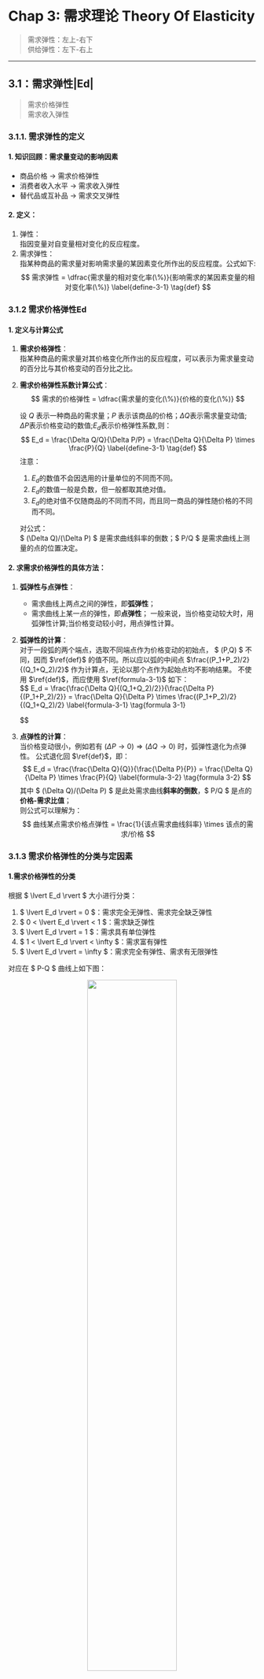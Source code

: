 # Chap 3: 需求理论 Theory Of Elasticity
> 需求弹性：左上-右下  
> 供给弹性：左下-右上  


---



## 3.1：需求弹性|Ed|
> 需求价格弹性  
> 需求收入弹性

### 3.1.1. 需求弹性的定义

#### 1. 知识回顾：需求量变动的影响因素
- 商品价格 → 需求价格弹性
- 消费者收入水平 → 需求收入弹性  
- 替代品或互补品 → 需求交叉弹性 
#### 2. 定义：
1. 弹性：  
    指因变量对自变量相对变化的反应程度。
2. 需求弹性：  
    指某种商品的需求量对影响需求量的某因素变化所作出的反应程度。公式如下:
    $$
        需求弹性 = \dfrac{需求量的相对变化率(\%)}{影响需求的某因素变量的相对变化率(\%)} 
        \label{define-3-1} \tag{def}
    $$


### 3.1.2 需求价格弹性Ed

#### 1. 定义与计算公式
1. **需求价格弹性**：  
    指某种商品的需求量对其价格变化所作出的反应程度，可以表示为需求量变动的百分比与其价格变动的百分比之比。

2. **需求价格弹性系数计算公式**：  
    $$ 
        需求的价格弹性 = \dfrac{需求量的变化(\%)}{价格的变化(\%)}
    $$

    设 $Q$ 表示一种商品的需求量；$P$ 表示该商品的价格；$\Delta Q$表示需求量变动值; $\Delta P$表示价格变动的数值;$E_d$表示价格弹性系数,则：
    $$
        E_d = \frac{\Delta Q/Q}{\Delta P/P} 
        = \frac{\Delta Q}{\Delta P} \times \frac{P}{Q}
        \label{define-3-1} \tag{def}
    $$
    注意：
    1. $E_d$的数值不会因选用的计量单位的不同而不同。
    2. $E_d$的数值一般是负数，但一般都取其绝对值。
    3. $E_d$的绝对值不仅随商品的不同而不同，而且同一商品的弹性随价格的不同而不同。

    对公式：  
    $ (\Delta Q)/(\Delta P) $ 是需求曲线斜率的倒数；$ P/Q $ 是需求曲线上测量的点的位置决定。

#### 2. 求需求价格弹性的具体方法：

1. **弧弹性与点弹性**：  
    - 需求曲线上两点之间的弹性，即**弧弹性**；
    - 需求曲线上某一点的弹性，即**点弹性**；
一般来说，当价格变动较大时，用弧弹性计算;当价格变动较小时，用点弹性计算。

2. **弧弹性的计算**：  
    对于一段弧的两个端点，选取不同端点作为价格变动的初始点， $ (P,Q) $ 不同，因而 $\ref{def}$ 的值不同。所以应以弧的中间点 $\frac{(P_1+P_2)/2}{(Q_1+Q_2)/2}$ 作为计算点，无论以那个点作为起始点均不影响结果。
    不使用 $\ref{def}$，而应使用 $\ref{formula-3-1}$ 如下：  
    $$
    E_d = \frac{\frac{\Delta Q}{(Q_1+Q_2)/2}}{\frac{\Delta P}{(P_1+P_2)/2}}
    = \frac{\Delta Q}{\Delta P} \times \frac{(P_1+P_2)/2}{(Q_1+Q_2)/2} 
    \label{formula-3-1} \tag{formula 3-1}
    
    $$

3. **点弹性的计算**：  
    当价格变动很小，例如若有 $(\Delta P \to 0)\Rightarrow(\Delta Q \to 0)$ 时，弧弹性退化为点弹性。
    公式退化回 $\ref{def}$，即：
    $$
    E_d = \frac{\frac{\Delta Q}{Q}}{\frac{\Delta P}{P}}
    = \frac{\Delta Q}{\Delta P} \times \frac{P}{Q} 
    \label{formula-3-2} \tag{formula 3-2}
    $$
    其中 $ (\Delta Q)/(\Delta P) $ 是此处需求曲线**斜率的倒数**，$ P/Q $ 是点的**价格-需求比值**；  
    则公式可以理解为：
    $$
        曲线某点需求价格点弹性 = \frac{1}{该点需求曲线斜率} \times 该点的需求/价格
    $$


### 3.1.3 需求价格弹性的分类与定因素
#### 1.需求价格弹性的分类
根据 $ \lvert E_d \rvert $ 大小进行分类：
1. $ \lvert E_d \rvert = 0 $：需求完全无弹性、需求完全缺乏弹性
2. $ 0 < \lvert E_d \rvert < 1 $：需求缺乏弹性
3. $ \lvert E_d \rvert = 1 $：需求具有单位弹性
4. $ 1 < \lvert E_d \rvert < \infty $：需求富有弹性
5. $ \lvert E_d \rvert = \infty $：需求完全有弹性、需求有无限弹性

对应在 $ P-Q $ 曲线上如下图：
<div  align="center">    
    <img src="/ProjectDocs/MicroEconomic/image/chap3/3-1-1.png" width = 60%>
</div>

> [!attention]
> 不同需求曲线弹性大小不同，是指**同一价格水平**上的需求弹性不同。


#### 2. 决定需求价格弹性的因素

1. **商品的耐用程度**：`反向`  
    越是耐用的弹性越小。  
2. **商品对消费者生活的重要程度**：`反向`  
    越重要的商品越缺乏弹性，即 $ \lvert E_d \rvert $ 越小。  
3. **商品消费支出占总支出的比重**：`正向`   
    占比越高，弹性越大。 
4. **商品的可替代程度**：`正向`  
    越容易被替代的越富有弹性，即 $ \lvert E_d \rvert $ 越高。  
5. **时间的长度**：`正向`  
    时间越长，弹性越大；时间越短，弹性越短。  
    **原因**：时间越长消费观念等变化越大。  


### 3.1.4 需求价格弹性与斜率、收益关系  

#### 1. 需求价格弹性与斜率关系 
- 对应于同一点，**弹性** $ \lvert E_d \rvert $ 与 **斜率** $ \lvert\Delta Q / \Delta P \rvert $ 的大小成**反比**。
- 斜率 $ \lvert \Delta Q / \Delta P \rvert $ 相等，弹性 $ \lvert E_d \rvert $ 的大小取决于点的位置，即 $ (P,Q)$ 。
- **直线型需求曲线**上的点从**左上**方向**右下方**移动，弹性越来越**小**。

前两点依据点弹性计算公式易得，而第三点可由下图说明：

<div  align="center">    
    <img src="/ProjectDocs/MicroEconomic/image/chap3/3-1-2.png" width = 40%>
</div>  

对上图的 $ P-Q $ 曲线有
$$ 
    E_d = \frac{1}{k} \times \frac{P}{Q} = \frac{MC}{AM} *\frac{OM}{ON} 
        = \frac{OM}{AM} =\frac{CB}{CA} 
$$ 

有中点 $ C: \lvert E_d \rvert = 1 $，斜率 $ \frac{1}{k} $ 不变：  
往**左上**移动时： $ (P\uparrow/Q\downarrow) \uparrow $ ，则有线段 $ AC: \lvert E_d \rvert > 1 $，即需求的价格弹性**下降**；  
往**右下**移动时： $ (P\downarrow/Q\uparrow) \downarrow $ ，则有线段 $ BC: \lvert E_d \rvert < 1 $，即需求的价格弹性**上升**。  



#### 2. 需求价格弹性与收益关系 

1. **需求函数与收益**：
    需求函数 $ Q = f(P) $  
    总收益 $ TR = P \times Q $  
    对下例：  

    - 由 $P_1$ 降低到 $P_2$ 引起的总收益 $TR$ 的变化：
        $$
        \begin{aligned}
            \Delta TR &= (P_2 \times Q_2) - (P_1 \times Q_1) \\
                    &= (P_2 \times Q_1) + (Q_2-Q_1)P_2-(P_1-P_2)Q \\
                &= (P_2 \times Q_1) + (\Delta Q \times P_2) - (\Delta P \times Q_1)
        \end{aligned}
        $$
        总收益 $TR$ 增加率大于减小率：$(\Delta Q \times P_2) > (\Delta P \times Q_1)$  
        <div  align="center">    
            <img src="/ProjectDocs/MicroEconomic/image/chap3/3-1-3.png" width = 40%>
        </div>  
        对应有： $ \Delta TR = S_{\textcircled{1}} + S_{\textcircled{2}}  - S_{\textcircled{3}}  > 0 $ ，即总收益增加。
    - $P_3$ 降低到 $P_4$ 引起的总收益 $TR$ 的变化：
        - $ Q $ 的上升率小于 $ P $ 的Q的下降率：$\Delta Q / Q_3 < \Delta P / P_4 $；  
        - 导致总收益 $TR$ 的增加率小于减小率：$\Delta Q \times P_4 < \Delta P \times Q_3$  
        <div  align="center">    
            <img src="/ProjectDocs/MicroEconomic/image/chap3/3-1-4.png" width = 40%>
        </div>  
        对应有： $ \Delta TR = S_{\textcircled{1}}  - S_{\textcircled{2}} < 0 $ ，即总收益减少。
2. 规律总结
    1. 需求**富有**弹性，则价格与销售总收益成反方向变动，应用 **「薄利多销」**
        - 价格下降总收益增加
        - 价格上涨总收益减少
    2. 需求**缺乏**弹性，则价格与销售总收益成正方向变动，应用 **「提价促销」**
        - 价格下降总收益下降
        - 价格上涨总收益也增加


### 3.1.5 需求收入弹性EY
1. **需求收入弹性**：  
    指在商品价格不变的条件下，消费者收人水平Y的变化所引起的对某种商品需求量Q的变化。
2. **需求的收入弹性系数公式**：
    $$
        E_Y=\frac{\Delta Q / Q}{\Delta Y / Y} = \frac{\Delta Q}{\Delta Y} \times \frac{Y}{Q}
        \label{define-3-2} \tag{def}
    $$
    其中 $ E_Y $ 不取绝对值，其符号正好反应商品性质：
    1. $ E_y > 0 $：  
        正常商品，反映对某种商品的需求量 $Q$ 与消费者收入 $Y$ 呈**同方向**变化，
        消费者收入增加，商品需求增加；消费者收入减少商品需求减少。  
    2. $ 0 < Ey < 1 $：  
        必需品，说明消费者收入 $Y$ 变动所引起的对该商品需求量的变化幅度小于 $Y$ 的变化幅度。
        `粮食、盐`
    3. $ Ey > 1$：  
        奢侈品，说明Y变动所引起的对该商品需求量的变化幅度大于 $Y$ 的变化幅度。
        `时装、旅游`
    4. $ Ey<0 $：  
        劣等商品，反映对某种商品的需求量 $Q$ 与消费者收入 $Y$ 呈**反方向**变化，
        消费者收入增加，商品需求减少；消费者收入减少商品需求增加。
    > [!note]
    > 什么样的商品是劣等商品，因人而异，因人在不同时期的不同收入水平而异。

### 3.1.6 需求交叉弹性EXY
1. **需求交叉弹性**：  
    表示在商品 $Y$ 的价格 $P_Y$ 不变的条件下，另一商品 $X$ 的价格 $P_X$ 的变动所引起的商品 $Y$ 需求量 $Q_Y$ 的变动程度。
2. **需求的交叉弹性系数公式**：
    $$
        E_{XY} = \frac{\Delta Q_Y / Q_Y}{\Delta P_X / P_X}
               = (\Delta Q_Y / \Delta P_X) \times (P_X / Q_X)
        \label{define-3-3} \tag{def}
    $$
    同样其中 $ E_{XY} $ 不取绝对值，其符号正好反应商品 $X$ 与商品 $Y$ 的关系：
    - $ E_{XY} > 0 $ ，表示商品Y和商品X为替代品关系;
    - $ E_{XY} < 0 $ ，表示商品Y与商品X为互补商品;
    - $ E_{XY} = 0 $ ，表示商品Y和商品X是独立商品。



---



## 3.2：供给弹性Es
> 定义计算公式
> 分类
> 影响因素


### 3.2.1：定义及计算公式

#### 1. 供给价格弹性系数定义：
1. **供给价格弹性**：  
    表示某种商品的供给量对其价格变化所作出的反应程度。
2. **供给价格弹性系数**：  
    用某种商品供给量变动的百分比与其价格变动的百分比之比表示，记作 $E_S$，具体如下：  
    $$
        E_S = \frac{\Delta Q / Q}{\Delta P/ P} = \frac{\Delta Q}{\Delta P} \times \frac{P}{Q}
        \label{define-3-3} \tag{def}
    $$

#### 2. 弧弹性与点弹性
1. **弧弹性**：  
    适用于价格变动较大的情况：  
    $$
    \begin{aligned}
        E_S &= \frac{\frac{\Delta Q}{(Q_1+Q_2)/2}}{\frac{\Delta P}{(P_1+P_2)/2}}
            &= \frac{\Delta Q}{\Delta P} \times \frac{P_1+P_2}{Q_1+Q_2}
    \label{formula-3-3} \tag{formula 3-3}
    \end{aligned}  
    $$
2. **点弹性**：  
    适用于价格变动较小的情况：  
    $$
        E_S = \frac{dQ/Q}{dP/P} = \frac{dQ}{dP} \times \frac{P}{Q}
        \label{formula-3-4} \tag{formula 3-4}
    $$
> [!note]
> $E_S$ 的数值一般是正数。


### 3.2.2：供给弹性的分类
依据 $ E_S $ 的大小而分类：
1. $ E_S = 0 $ ，供给完全无弹性；
    `价格的变化 不会引起 供给量的变化`
    `P-Q 水平`
2. $ 0 < E_S < 1 $ ，供给缺乏弹性；
    `供给量的变化率 小于 价格的变化率`
    `P-Q 过原点下`
3. $ E_S = 1 $ ，供给具有单位弹性；
    `供给量的变化率 等于 价格的变化率`
    `P-Q 过原点`
4. $ 1 < E_S < \infty $ ，供给富有弹性；
    `供给量的变化率大于价格的变化率`
    `P-Q 过原点左侧`
5. $ E_S = \infty $ ，供给有无限弹性、供给有完全弹性。
    `价格既定 而 供给无限`
    `P-Q 竖直`

对应在 $ P-Q $ 曲线上如下图：
<div  align="center">    
    <img src="/ProjectDocs/MicroEconomic/image/chap3/3-2-1.png" width = 80%>
</div> 


### 3.2.3：影响供给弹性的因素
- **生产技术类型**：  
    一般生产技术越复杂，技术越先进，机器设备占用越大，生产周期越长，供给弹性越小。
- **生产者调整产量的时期**：
    一般短期内生产条件变化小，对应供给弹性较小；
    长期弹性较大。
- **生产能力的利用状况**：  
    拥有多余的生产能力越多，供给弹性越大。
- **生产成本**：
    产量变化引起的成本变化越小，供给弹性越大。

---



## 3.3：弹性理论的运用

### 3.3.1 分析「谷贱伤农」
1. **定义**：  
    指粮食丰收了，农户的收入却反而减少的经济现象。
2. **根本原因**：  
    1. 粮食是生活必需品，需求价格弹性很小，需求曲线较陡峭;
    2. 粮食生产具有周期性，在一定的生产周期内粮食产量是一个常数，供给完全无弹性，即粮食的供给曲线是一条垂直线。  
        如下图中 $ S_{\textcircled 1} < S_{\textcircled 2} $，即增加收入小于减少收入，对应粮食丰收但是农民收入减少的情况。
    <div  align="center">    
        <img src="/ProjectDocs/MicroEconomic/image/chap3/3-3-1.png" width = 60%>
    </div> 


### 3.3.2 分析「税务负担」
1. **问题**：  
    当政府对商品征税时，谁承担了税收负担？
    若共同承担则由什么因素决定比例？
2. **分析**：
    1. **税负转嫁**：
    某种商品有均衡点为 $ E_0(P_0,Q_0) $ 其中 $ P_0 $ 为均衡价格、 $ Q_0 $ 为均衡需求，
        需求曲线为 $S_0$ 和供给曲线 $D0$；  
    若政府向生产者就每单位产品增税 $ t $，则单位产品的生产成本增加 $ t $，相应的有新均衡点为 $ E_1(P_1,Q_1) $；
        过程中有消费者多支付 $ P_0P_1 $，生产者收入少 $ P_2P_0 $，
    即：**通过市场交易，生产者将税收中的一部分转嫁给消费者**，
    同理，**对消费者收税时，生产者也会被转嫁一部分税负**。
        <div  align="center">    
            <img src="/ProjectDocs/MicroEconomic/image/chap3/3-3-2.png" width = 60%>
        </div> 
    2. **分摊比例**：
        取决于供给价格弹性和需求价格弹性的相对比较。  
        1. **需求价格弹性**：
            - 对上图中示例：
                若原有的红色需求价格曲线对应需求价格弹性 $ E_d $ 升高，即下图中曲线从紫色到蓝色变动，
                现有单位产品中消费者多支付 $ P_0 P_{11} $，生产者收入少 $ P_{22}P_0$，
                相比之前有消费者负担的税额减少了，生产者负担的税额增加了。
            <div  align="center">    
                <img src="/ProjectDocs/MicroEconomic/image/chap3/3-3-3.png" width = 60%>
            </div> 
            - 从**需求方面**来看，**需求弹性**与**消费者**负担税收比例成**反比关系**，即：
            需求弹性愈大，消费者负担的税收部分愈小；
            需求弹性愈小，消费者负担的税收部分愈大。
                - 生活必需品缺乏弹性，消费者分担的税收较大。
                - 奢侈品富有弹性，生产者负担的税收较大。
        2. **供给价格弹性**：
            从**供给方面**来看，**供给弹性**与**生产者**负担税收比例也成**反比关系**，也即：
            供给弹性愈小，生产者负担的税收愈大；
            供给弹性愈大，生产者负担的税收部分愈小。
> [!note|label:问题:]
> 当需求具有完全弹性或需求为完全无弹性（$ \lvert E_d \rvert = 0 $ 或 $ \lvert E_d \rvert =\infty $），  
> 或当供给完全无弹性或当供给有完全弹性时（$ E_S = 0 $ 或 $ E_S = \infty $），  
> 税负 $t$ 在生产者和消费者之间如何分摊？  
> **解答：**  
> 税负的分摊取决于需求和供给的弹性。  
> 当需求（或供给）完全无弹性时，税负主要由需求方（供给方）承担；  
> 当需求（或供给）完全有弹性时，税负则主要由供给方（需求方）承担。

### 3.3.3 分析「蛛网理论」
1. **蛛网理论的来源**：
    1. 理论上：市场均衡总是存在
    2. 现实中，当偏离均衡时，靠市场自发的力量并非必然会回到均衡状态。
        某些市场上，一个时期内某种商品价格很高，交易量很小；
        但在下一个时期，交易量激增，价格暴跌，循环往返。
2. **分析**：
    蛛网模型研究的是有**一定生产周期**的产品，在价格和产量失去均衡时的市场波动情况。
    1. **基本假设**：
        1. 市场供给对价格变动的反应是滞后的，本期供给量取决于上期价格。
        2. 市场需求对价格的反应是瞬时的，本期需求量取决于本期价格。
    2. **三种类型**：
        1. 收敛性蛛网：  
            **条件**：需求弹性大于供给弹性，即 $ \lvert E_d \rvert > E_S $；
            或者需求曲线斜率小于供给曲线斜率，即 $\Delta P_{Ed}/\Delta Q_{Ed} < \Delta P_{Es}/\Delta Q_{Es} $
            对应下图：
            <div  align="center">    
                <img src="/ProjectDocs/MicroEconomic/image/chap3/3-3-4.png" width = 60%>
            </div> 
        2. 发散性蛛网：  
            **条件**：需求弹性小于供给弹性，即 $ \lvert E_d \rvert < E_S $；
            或者需求曲线斜率大于供给曲线斜率，即 $\Delta P_{Ed}/\Delta Q_{Ed} < \Delta P_{Es}/\Delta Q_{Es} $
            对应下图：
            <div  align="center">    
                <img src="/ProjectDocs/MicroEconomic/image/chap3/3-3-5.png" width = 60%>
            </div> 
        3. 稳定性蛛网：  
            **条件**：需求弹性等于供给弹性，即 $ \lvert E_d \rvert = E_S $；
            或者需求曲线斜率等于供给曲线斜率，即 $\Delta P_{Ed}/\Delta Q_{Ed} = \Delta P_{Es}/\Delta Q_{Es} $
            对应下图：
            <div  align="center">    
                <img src="/ProjectDocs/MicroEconomic/image/chap3/3-3-6.png" width = 70%>
            </div> 
    3. **结论**：
        - 现实世界中，各种市场很少真正达到均衡，而经常是处于趋向均衡的过程之中，这种过程可能是收敛于均衡的，可能是发散于均衡的，也可能是循环的。  
        - 有生产周期的产品的价格和产量波动可能是三种蛛网类型的杂合，即某一时期波动幅度比上一时期小，另一时期波动幅度又比上一时期大。  
        - 一般认为，农产品的价格和产量波动具有蛛网模型的特征，农民的收入往往因价格和产量的变化而有较大幅度的变化。
            指导政府稳定农民收入的方法:
            - 农业产业化经营;
            - 建立农产品期货市场;
            - 利用期货市场来降低市场风险。
